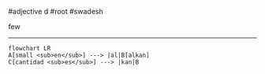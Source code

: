  #adjective d #root #swadesh

few
***
```mermaid  
flowchart LR
A[small <sub>en</sub>] ---> |al|B[alkan]
C[cantidad <sub>es</sub>] ---> |kan|B
```